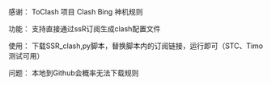 感谢：
ToClash 项目 Clash Bing 神机规则

功能：
支持直接通过ssR订阅生成clash配置文件

使用：
下载SSR_clash,py脚本，替换脚本内的订阅链接，运行即可（STC、Timo测试可用）

问题：
本地到Github会概率无法下载规则
